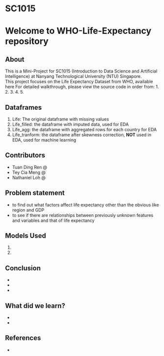 # SC1015
# Welcome to WHO-Life-Expectancy repository
## About
This is a Mini-Project for SC1015 (Introduction to Data Science and Artificial Intelligence) at Nanyang Technological University (NTU) Singapore. <br>
This project focuses on the Life Expectancy Dataset from WHO, available <href src=https://www.kaggle.com/datasets/kumarajarshi/life-expectancy-who>here</href>
For detailed walkthrough, please view the source code in order from:
1.
2.
3.
4.
5.
## Dataframes
1) Life: The original dataframe with missing values
2) Life_filled: the dataframe with imputed data, used for EDA
3) Life_agg: the dataframe with aggregated rows for each country for EDA
4) Life_tranform: the dataframe after skewness correction, **NOT** used in EDA, used for machine learning

## Contributors
- Tuan Ding Ren @
- Tey Cia Meng @
- Nathaniel Loh @

## Problem statement
- to find out what factors affect life expectancy other than the obvious like region and GDP
- to see if there are relationships between previously unknown features and variables and that of life expectancy

## Models Used
1. 
2.

## Conclusion
- 
- 
- 

## What did we learn?
- 
- 

## References

- 